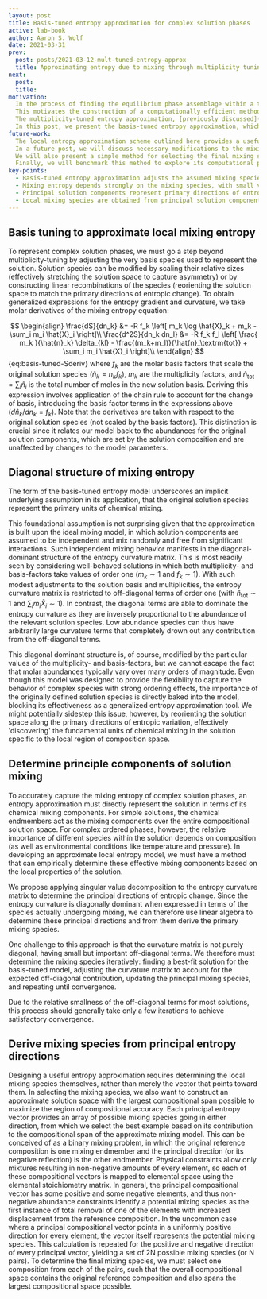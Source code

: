 ```yaml
---
layout: post
title: Basis-tuned entropy approximation for complex solution phases
active: lab-book
author: Aaron S. Wolf
date: 2021-03-31
prev:
  post: posts/2021-03-12-mult-tuned-entropy-approx
  title: Approximating entropy due to mixing through multiplicity tuning
next:
  post:
  title:
motivation:
  In the process of finding the equilibrium phase assemblage within a thermodynamic calculation, it is necessary to continuously update the chemical potentials for every phase, as their compositions are refined during the approach to equilibrium.
  This motivates the construction of a computationally efficient method for approximating the Gibbs energy surface of complex solution phases, most importantly capturing the complicated behavior of the entropy of mixing term.
  The multiplicity-tuned entropy approximation, [previously discussed](posts/2021-03-12-mult-tuned-entropy-approx.html), provides a useful starting point for building a local entropy extrapolation model, but it fails to deliver the accuracy required.
  In this post, we present the basis-tuned entropy approximation, which explicitly considers modifications to the mixing species forming the basis of the solution model.
future-work:
  The local entropy approximation scheme outlined here provides a useful roadmap for how to make progress representing complex solution phases.
  In a future post, we will discuss necessary modifications to the mixing species derivation procedure, taking care to handle issues surrounding elements present at trace levels.
  We will also present a simple method for selecting the final mixing species from the set of possibilities, maximizing the compositional span of the approximate solution model.
  Finally, we will benchmark this method to explore its computational performance and accuracy for realistic geo-phases.
key-points:
  - Basis-tuned entropy approximation adjusts the assumed mixing species for the solution model, stretching and reorienting compositional space to capture asymmetries.
  - Mixing entropy depends strongly on the mixing species, with small values for off-diagonal entropy curvature terms; modeling flexibility is greatly constrained by the choice of mixing species.
  - Principal solution components represent primary directions of entropy variation and are determined by decomposition of the entropy curvature matrix (iterative approach is adopted to account for small but nonzero off-diagonal terms).
  - Local mixing species are obtained from principal solution components by imposing non-negativity bounds on elemental abundances along principal directions; 2N possible mixing species are identified and must be culled.
---
```


## Basis tuning to approximate local mixing entropy
<!-- ## [[202103080846]] Basis tuning to approximate local mixing entropy -->

To represent complex solution phases, we must go a step beyond multiplicity-tuning by adjusting the very basis species used to represent the solution.
Solution species can be modified by scaling their relative sizes (effectively stretching the solution space to capture asymmetry) or by constructing linear recombinations of the species (reorienting the solution space to match the primary directions of entropic change).
To obtain generalized expressions for the entropy gradient and curvature, we take molar derivatives of the mixing entropy equation:
 <!-- [[202103031634]] -->
<!-- accounting for scaling adjustments to the solution basis ($\hat{n}_i = n_i f_i$) -->
$$
\begin{align}
\frac{dS}{dn_k} &= -R f_k \left[ m_k \log \hat{X}_k + m_k - \sum_i m_i \hat{X}_i \right]\\
\frac{d^2S}{dn_k dn_l} &= -R f_k f_l \left[ \frac{ m_k }{\hat{n}_k} \delta_{kl} - \frac{(m_k+m_l)}{\hat{n}_\textrm{tot}}  + \sum_i m_i \hat{X}_i \right]\\
\end{align}
$$ {eq:basis-tuned-Sderiv}
where $f_k$ are the molar basis factors that scale the original solution species ($\hat{n}_k = n_k f_k$), $m_k$ are the multiplicity factors, and $\hat{n}_\textrm{tot} = \sum_i \hat{n}_i$ is the total number of moles in the new solution basis.
Deriving this expression involves application of the chain rule to account for the change of basis, introducing the basis factor terms in the expressions above ($d\hat{n}_k / dn_k = f_k$).
Note that the derivatives are taken with respect to the original solution species (not scaled by the basis factors).
This distinction is crucial since it relates our model back to the abundances for the original solution components, which are set by the solution composition and are unaffected by changes to the model parameters.

<!-- By examining the structure of this expression, we can greater insights into the benefits and limitations of such an approximate model [[202103240850]]. -->


## Diagonal structure of mixing entropy
<!-- ## [[202103240850]] Diagonal structure of the basis-tuned entropy approximation -->

The form of the basis-tuned entropy model underscores an implicit underlying assumption in its application, that the original solution species represent the primary units of chemical mixing.
 <!-- [[202103080846]] -->
This foundational assumption is not surprising given that the approximation is built upon the ideal mixing model, in which solution components are assumed to be independent and mix randomly and free from significant interactions.
Such independent mixing behavior manifests in the diagonal-dominant structure of the entropy curvature matrix.
This is most readily seen by considering well-behaved solutions in which both multiplicity- and basis-factors take values of order one ($m_k \sim 1$ and $f_k \sim 1$).
With such modest adjustments to the solution basis and multiplicities, the entropy curvature matrix is restricted to off-diagonal terms of order one (with $\hat{n}_\textrm{tot} \sim 1$ and $\sum_i m_i \hat{X}_i \sim 1$).
In contrast, the diagonal terms are able to dominate the entropy curvature as they are inversely proportional to the abundance of the relevant solution species.
Low abundance species can thus have arbitrarily large curvature terms that completely drown out any contribution from the off-diagonal terms.

This diagonal dominant structure is, of course, modified by the particular values of the multiplicity- and basis-factors, but we cannot escape the fact that molar abundances typically vary over many orders of magnitude.
Even though this model was designed to provide the flexibility to capture the behavior of complex species with strong ordering effects, the importance of the originally defined solution species is directly baked into the model, blocking its effectiveness as a generalized entropy approximation tool.
We might potentially sidestep this issue, however, by reorienting the solution space along the primary directions of entropic variation, effectively 'discovering' the fundamental units of chemical mixing in the solution specific to the local region of composition space.
 <!-- [[202103240930]] -->

## Determine principle components of solution mixing
<!-- ## [[202103240930]] Determine principle components of solution mixing iteratively -->

To accurately capture the mixing entropy of complex solution phases, an entropy approximation must directly represent the solution in terms of its chemical mixing components.
For simple solutions, the chemical endmembers act as the mixing components over the entire compositional solution space.
For complex ordered phases, however, the relative importance of different species within the solution depends on composition (as well as environmental conditions like temperature and pressure).
In developing an approximate local entropy model, we must have a method that can empirically determine these effective mixing components based on the local properties of the solution.

We propose applying singular value decomposition to the entropy curvature matrix to determine the principal directions of entropic change.
Since the entropy curvature is diagonally dominant when expressed in terms of the species actually undergoing mixing, we can therefore use linear algebra to determine these principal directions and from them derive the primary mixing species.
 <!-- [[202103240850]] and then  [[202103250655]] -->
One challenge to this approach is that the curvature matrix is not purely diagonal, having small but important off-diagonal terms.
We therefore must determine the mixing species iteratively: finding a best-fit solution for the basis-tuned model, adjusting the curvature matrix to account for the expected off-diagonal contribution, updating the principal mixing species, and repeating until convergence.
 <!-- [[202103080846]] -->
Due to the relative smallness of the off-diagonal terms for most solutions, this process should generally take only a few iterations to achieve satisfactory convergence.

## Derive mixing species from principal entropy directions
<!-- # [[202103250655]] Derive mixing species from principal entropy directions -->

Designing a useful entropy approximation requires determining the local mixing species themselves, rather than merely the vector that points toward them.
In selecting the mixing species, we also want to construct an approximate solution space with the largest compositional span possible to maximize the region of compositional accuracy.
Each principal entropy vector provides an array of possible mixing species going in either direction, from which we select the best example based on its contribution to the compositional span of the approximate mixing model.
This can be conceived of as a binary mixing problem, in which the original reference composition is one mixing endmember and the principal direction (or its negative reflection) is the other endmember.
Physical constraints allow only mixtures resulting in non-negative amounts of every element, so each of these compositional vectors is mapped to elemental space using the elemental stoichiometry matrix.
In general, the principal compositional vector has some positive and some negative elements, and thus non-negative abundance constraints identify a potential mixing species as the first instance of total removal of one of the elements with increased displacement from the reference composition.
In the uncommon case where a principal compositional vector points in a uniformly positive direction for every element, the vector itself represents the potential mixing species.
This calculation is repeated for the positive and negative direction of every principal vector, yielding a set of 2N possible mixing species (or N pairs).
To determine the final mixing species, we must select one composition from each of the pairs, such that the overall compositional space contains the original reference composition and also spans the largest compositional space possible.
